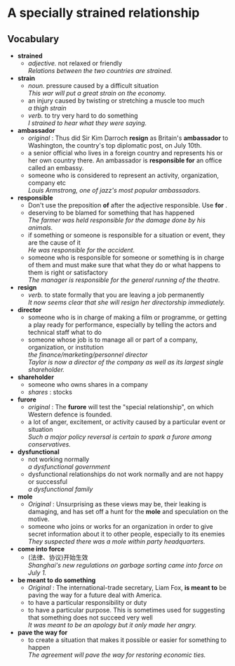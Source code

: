 # A specially **strained** relationship  
## Vocabulary  
* **strained**  
  * *adjective.* not relaxed or friendly  
  *Relations between the two countries are strained.*  
* **strain**  
  * *noun.* pressure caused by a difficult situation  
  *This war will put a great strain on the economy.*  
  * an injury caused by twisting or stretching a muscle too much  
  *a thigh strain*  
  * *verb.* to try very hard to do something  
  *I strained to hear what they were saying.*  
* **ambassador**  
  * *original* : Thus did Sir Kim Darroch **resign** as Britain's **ambassador** to Washington, the country's top diplomatic post, on July 10th.  
  * a senior official who lives in a foreign country and represents his or her own country there. An ambassador is **responsible for** an office called an embassy.  
  * someone who is considered to represent an activity, organization, company etc  
  *Louis Armstrong, one of jazz's most popular ambassadors.*  
* **responsible**  
  * Don't use the preposition **of** after the adjective responsible. Use **for** .  
  * deserving to be blamed for something that has happened  
  *The farmer was held responsible for the damage done by his animals.*  
  * if something or someone is responsible for a situation or event, they are the cause of it  
  *He was responsible for the accident.*  
  * someone who is responsible for someone or something is in charge of them and must make sure that what they do or what happens to them is right or satisfactory  
  *The manager is responsible for the general running of the theatre.*  
* **resign**  
  * *verb.* to state formally that you are leaving a job permanently  
  *It now seems clear that she will resign her directorship immediately.*  
* **director**  
  * someone who is in charge of making a film or programme, or getting a play ready for performance, especially by telling the actors and technical staff what to do  
  * someone whose job is to manage all or part of a company, organization, or institution  
  *the finance/marketing/personnel director*  
  *Taylor is now a director of the company as well as its largest single shareholder.*  
* **shareholder**  
  * someone who owns shares in a company  
  * *shares* : stocks
* **furore**  
  * *original* : The **furore** will test the "special relationship", on which Western defence is founded.  
  * a lot of anger, excitement, or activity caused by a particular event or situation  
  *Such a major policy reversal is certain to spark a furore among conservatives.*  
* **dysfunctional**  
  * not working normally  
  *a dysfunctional government*  
  * dysfunctional relationships do not work normally and are not happy or successful  
  *a dysfunctional family*  
* **mole**  
  * *Original* : Unsurprising as these views may be, their leaking is damaging, and has set off a hunt for the **mole** and speculation on the motive.  
  * someone who joins or works for an organization in order to give secret information about it to other people, especially to its enemies  
  *They suspected there was a mole within party headquarters.*  
* **come into force**  
  * (法律、协议)开始生效  
  *Shanghai's new regulations on garbage sorting came into force on July 1.*  
* **be meant to do something**  
  * *Original* : The international-trade secretary, Liam Fox, **is meant to** be paving the way for a future deal with America.  
  * to have a particular responsibility or duty  
  * to have a particular purpose. This is sometimes used for suggesting that something does not succeed very well  
  *It was meant to be an apology but it only made her angry.*  
* **pave the way for**  
  * to create a situation that makes it possible or easier for something to happen  
  *The agreement will pave the way for restoring economic ties.*  
